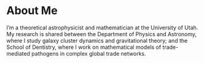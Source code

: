 
# About Me

I’m a theoretical astrophysicist and mathematician at the University of Utah. My research is shared between the Department of Physics and Astronomy, where I study galaxy cluster dynamics and gravitational theory; and the School of Dentistry, where I work on mathematical models of trade-mediated pathogens in complex global trade networks.

